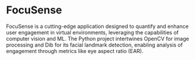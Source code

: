 # FocuSense
FocuSense is a cutting-edge application designed to quantify and enhance user engagement in virtual environments, leveraging the capabilities of computer vision and ML. The Python project intertwines OpenCV for image processing and Dib for its facial landmark detection, enabling analysis of engagement through metrics like eye aspect ratio (EAR). 
